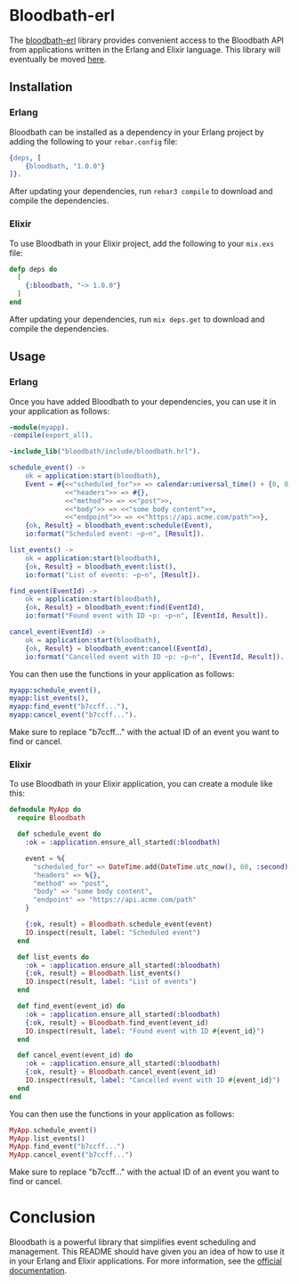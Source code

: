 # Bloodbath-erl

The [bloodbath-erl](https://github.com/avosa/bloodbath-erl) library provides convenient access to the Bloodbath API from applications written in the Erlang and Elixir language. This library will eventually be moved [here](https://github.com/bloodbath-io).

## Installation

### Erlang

Bloodbath can be installed as a dependency in your Erlang project by adding the following to your `rebar.config` file:

```erlang
{deps, [
    {bloodbath, "1.0.0"}
]}.
```
After updating your dependencies, run `rebar3 compile` to download and compile the dependencies.

### Elixir

To use Bloodbath in your Elixir project, add the following to your `mix.exs` file:

```elixir
defp deps do
  [
    {:bloodbath, "~> 1.0.0"}
  ]
end
```

After updating your dependencies, run  `mix deps.get` to download and compile the dependencies.

## Usage

### Erlang

Once you have added Bloodbath to your dependencies, you can use it in your application as follows:

```erlang
-module(myapp).
-compile(export_all).

-include_lib("bloodbath/include/bloodbath.hrl").

schedule_event() ->
    ok = application:start(bloodbath),
    Event = #{<<"scheduled_for">> => calendar:universal_time() + {0, 0, 1, 0, 0, 0},
              <<"headers">> => #{},
              <<"method">> => <<"post">>,
              <<"body">> => <<"some body content">>,
              <<"endpoint">> => <<"https://api.acme.com/path">>},
    {ok, Result} = bloodbath_event:schedule(Event),
    io:format("Scheduled event: ~p~n", [Result]).

list_events() ->
    ok = application:start(bloodbath),
    {ok, Result} = bloodbath_event:list(),
    io:format("List of events: ~p~n", [Result]).

find_event(EventId) ->
    ok = application:start(bloodbath),
    {ok, Result} = bloodbath_event:find(EventId),
    io:format("Found event with ID ~p: ~p~n", [EventId, Result]).

cancel_event(EventId) ->
    ok = application:start(bloodbath),
    {ok, Result} = bloodbath_event:cancel(EventId),
    io:format("Cancelled event with ID ~p: ~p~n", [EventId, Result]).
```

You can then use the functions in your application as follows:

```erlang
myapp:schedule_event(),
myapp:list_events(),
myapp:find_event("b7ccff..."),
myapp:cancel_event("b7ccff...").
```

Make sure to replace "b7ccff..." with the actual ID of an event you want to find or cancel.

### Elixir 

To use Bloodbath in your Elixir application, you can create a module like this:

```elixir 
defmodule MyApp do
  require Bloodbath

  def schedule_event do
    :ok = :application.ensure_all_started(:bloodbath)

    event = %{
      "scheduled_for" => DateTime.add(DateTime.utc_now(), 60, :second),
      "headers" => %{},
      "method" => "post",
      "body" => "some body content",
      "endpoint" => "https://api.acme.com/path"
    }

    {:ok, result} = Bloodbath.schedule_event(event)
    IO.inspect(result, label: "Scheduled event")
  end

  def list_events do
    :ok = :application.ensure_all_started(:bloodbath)
    {:ok, result} = Bloodbath.list_events()
    IO.inspect(result, label: "List of events")
  end

  def find_event(event_id) do
    :ok = :application.ensure_all_started(:bloodbath)
    {:ok, result} = Bloodbath.find_event(event_id)
    IO.inspect(result, label: "Found event with ID #{event_id}")
  end

  def cancel_event(event_id) do
    :ok = :application.ensure_all_started(:bloodbath)
    {:ok, result} = Bloodbath.cancel_event(event_id)
    IO.inspect(result, label: "Cancelled event with ID #{event_id}")
  end
end
```

You can then use the functions in your application as follows:

```elixir
MyApp.schedule_event()
MyApp.list_events()
MyApp.find_event("b7ccff...")
MyApp.cancel_event("b7ccff...")
```

Make sure to replace "b7ccff..." with the actual ID of an event you want to find or cancel.

# Conclusion

Bloodbath is a powerful library that simplifies event scheduling and management. This README should have given you an idea of how to use it in your Erlang and Elixir applications. For more information, see the [official documentation](https://docs.bloodbath.io/).
